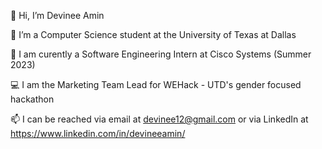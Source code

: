 👋 Hi, I’m Devinee Amin

🌱 I’m a Computer Science student at the University of Texas at Dallas

💼 I am curently a Software Engineering Intern at Cisco Systems (Summer 2023)

💻 I am the Marketing Team Lead for WEHack - UTD's gender focused hackathon

📫 I can be reached via email at devinee12@gmail.com or via LinkedIn at https://www.linkedin.com/in/devineeamin/
